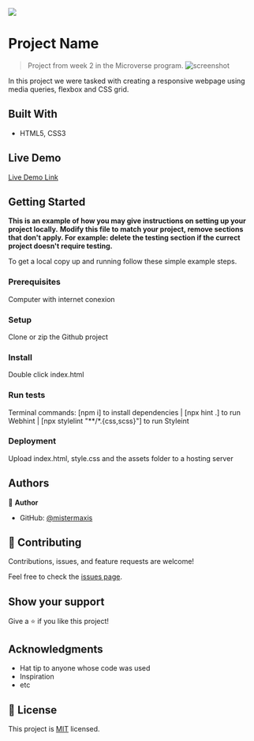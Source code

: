 ![](https://img.shields.io/badge/Microverse-blueviolet)

# Project Name

> Project from week 2 in the Microverse program.
![screenshot](./app_screenshot.png)

In this project we were tasked with creating a responsive webpage using media queries, flexbox and CSS grid.

## Built With

- HTML5, CSS3

## Live Demo

[Live Demo Link](https://livedemo.com)

## Getting Started

**This is an example of how you may give instructions on setting up your project locally.**
**Modify this file to match your project, remove sections that don't apply. For example: delete the testing section if the currect project doesn't require testing.**


To get a local copy up and running follow these simple example steps.

### Prerequisites

Computer with internet conexion

### Setup

Clone or zip the Github project

### Install

Double click index.html

### Run tests

Terminal commands: [npm i] to install dependencies | [npx hint .] to run Webhint | [npx stylelint "**/*.{css,scss}"] to run Styleint

### Deployment

Upload index.html, style.css and the assets folder to a hosting server

## Authors

👤 **Author**

- GitHub: [@mistermaxis](https://github.com/mistermaxis)

## 🤝 Contributing

Contributions, issues, and feature requests are welcome!

Feel free to check the [issues page](issues/).

## Show your support

Give a ⭐️ if you like this project!

## Acknowledgments

- Hat tip to anyone whose code was used
- Inspiration
- etc

## 📝 License

This project is [MIT](lic.url) licensed.
